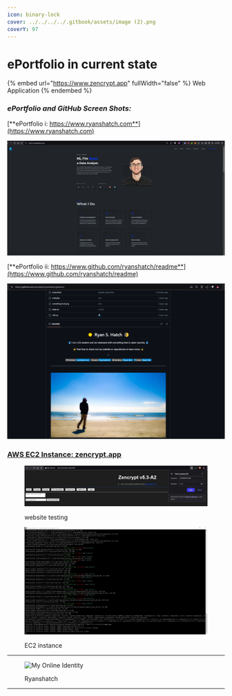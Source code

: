 ```yaml
---
icon: binary-lock
cover: ../../../../.gitbook/assets/image (2).png
coverY: 97
---
```


# ePortfolio in current state

{% embed url="https://www.zencrypt.app" fullWidth="false" %}
Web Application
{% endembed %}

### _**ePortfolio** and **GitHub** Screen Shots:_

[**ePortfolio i: https://www.ryanshatch.com**](https://www.ryanshatch.com)

![A screenshot of my website.](../../../../.gitbook/assets/0.png)

[**ePortfolio ii: https://www.github.com/ryanshatch/readme**](https://www.github.com/ryanshatch/readme)

![A screenshot of my Github and my ePortfolio reflecting updates.](../../../../.gitbook/assets/1.png)

### [AWS EC2 Instance: zencrypt.app](https://www.zencrypt.app)

<figure><img src="../../../../.gitbook/assets/image (2).png" alt=""><figcaption><p>website testing</p></figcaption></figure>

<figure><img src="../../../../.gitbook/assets/image (3).png" alt=""><figcaption><p>EC2 instance</p></figcaption></figure>

***

<figure><img src="../../../../.gitbook/assets/y00t #9055.png" alt="My Online Identity" width="188"><figcaption><p>Ryanshatch</p></figcaption></figure>

***
